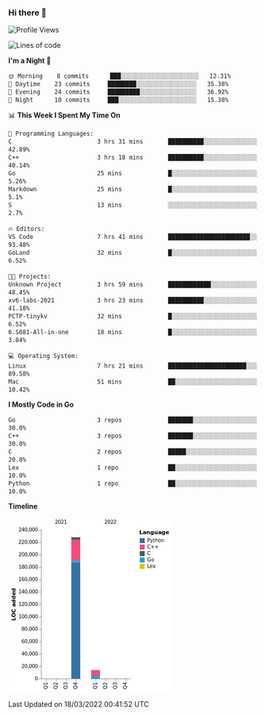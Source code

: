 ### Hi there 👋

<!--START_SECTION:waka-->
![Profile Views](http://img.shields.io/badge/Profile%20Views-0-blue)

![Lines of code](https://img.shields.io/badge/From%20Hello%20World%20I%27ve%20Written-242%20Thousand%20lines%20of%20code-blue)

**I'm a Night 🦉** 

```text
🌞 Morning    8 commits      ███░░░░░░░░░░░░░░░░░░░░░░   12.31% 
🌆 Daytime    23 commits     ████████░░░░░░░░░░░░░░░░░   35.38% 
🌃 Evening    24 commits     █████████░░░░░░░░░░░░░░░░   36.92% 
🌙 Night      10 commits     ███░░░░░░░░░░░░░░░░░░░░░░   15.38%

```


📊 **This Week I Spent My Time On** 

```text
💬 Programming Languages: 
C                        3 hrs 31 mins       ██████████░░░░░░░░░░░░░░░   42.89% 
C++                      3 hrs 18 mins       ██████████░░░░░░░░░░░░░░░   40.14% 
Go                       25 mins             █░░░░░░░░░░░░░░░░░░░░░░░░   5.26% 
Markdown                 25 mins             █░░░░░░░░░░░░░░░░░░░░░░░░   5.1% 
S                        13 mins             ░░░░░░░░░░░░░░░░░░░░░░░░░   2.7%

🔥 Editors: 
VS Code                  7 hrs 41 mins       ███████████████████████░░   93.48% 
GoLand                   32 mins             █░░░░░░░░░░░░░░░░░░░░░░░░   6.52%

🐱‍💻 Projects: 
Unknown Project          3 hrs 59 mins       ████████████░░░░░░░░░░░░░   48.45% 
xv6-labs-2021            3 hrs 23 mins       ██████████░░░░░░░░░░░░░░░   41.18% 
PCTP-tinykv              32 mins             █░░░░░░░░░░░░░░░░░░░░░░░░   6.52% 
6.S081-All-in-one        18 mins             █░░░░░░░░░░░░░░░░░░░░░░░░   3.84%

💻 Operating System: 
Linux                    7 hrs 21 mins       ██████████████████████░░░   89.58% 
Mac                      51 mins             ██░░░░░░░░░░░░░░░░░░░░░░░   10.42%

```

**I Mostly Code in Go** 

```text
Go                       3 repos             ███████░░░░░░░░░░░░░░░░░░   30.0% 
C++                      3 repos             ███████░░░░░░░░░░░░░░░░░░   30.0% 
C                        2 repos             █████░░░░░░░░░░░░░░░░░░░░   20.0% 
Lex                      1 repo              ██░░░░░░░░░░░░░░░░░░░░░░░   10.0% 
Python                   1 repo              ██░░░░░░░░░░░░░░░░░░░░░░░   10.0%

```


**Timeline**

![Chart not found](https://raw.githubusercontent.com/h3n4l/h3n4l/main/charts/bar_graph.png) 


 Last Updated on 18/03/2022 00:41:52 UTC
<!--END_SECTION:waka-->

